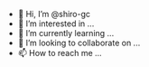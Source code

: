 - 👋 Hi, I’m @shiro-gc
- 👀 I’m interested in ...
- 🌱 I’m currently learning ...
- 💞️ I’m looking to collaborate on ...
- 📫 How to reach me ...

<!---
shiro-gc/shiro-gc is a ✨ special ✨ repository because its `README.md` (this file) appears on your GitHub profile.
You can click the Preview link to take a look at your changes.
--->

